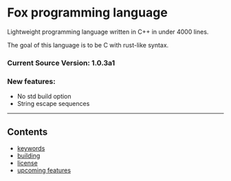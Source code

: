# Fox programming language

Lightweight programming language written in C++ in under 4000 lines.

The goal of this language is to be C with rust-like syntax.

### Current Source Version: 1.0.3a1

### New features:
- No std build option
- String escape sequences

---

## Contents
- [keywords](docs/keywords.md)
- [building](docs/building.md)
- [license](docs/license.md)
- [upcoming features](docs/features.md)
